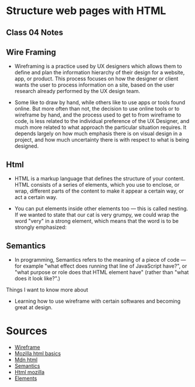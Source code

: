 # Structure web pages with HTML

## Class 04 Notes

## Wire Framing

- Wireframing is a practice used by UX designers which allows them to define and plan the information hierarchy of their design for a website, app, or product. This process focuses on how the designer or client wants the user to process information on a site, based on the user research already performed by the UX design team.

- Some like to draw by hand, while others like to use apps or tools found online. But more often than not, the decision to use online tools or to wireframe by hand, and the process used to get to from wireframe to code, is less related to the individual preference of the UX Designer, and much more related to what approach the particular situation requires. It depends largely on how much emphasis there is on visual design in a project, and how much uncertainty there is with respect to what is being designed.

## Html 

- HTML is a markup language that defines the structure of your content. HTML consists of a series of elements, which you use to enclose, or wrap, different parts of the content to make it appear a certain way, or act a certain way. 

- You can put elements inside other elements too — this is called nesting. If we wanted to state that our cat is very grumpy, we could wrap the word "very" in a strong element, which means that the word is to be strongly emphasized:

## Semantics

- In programming, Semantics refers to the meaning of a piece of code — for example "what effect does running that line of JavaScript have?", or "what purpose or role does that HTML element have" (rather than "what does it look like?".)

Things I want to know more about

- Learning how to use wireframe with certain softwares and becoming great at design.

# Sources
- [Wireframe](https://careerfoundry.com/en/blog/ux-design/how-to-create-your-first-wireframe/)
- [Mozilla html basics](https://developer.mozilla.org/en-US/docs/Learn/Getting_started_with_the_web/HTML_basics)
- [Mdn html](https://developer.mozilla.org/en-US/docs/Learn/Getting_started_with_the_web/HTML_basics)
- [Semantics](https://developer.mozilla.org/en-US/docs/Glossary/Semantics)
- [Html mozilla](https://developer.mozilla.org/en-US/docs/Web/HTML)
- [Elements](https://developer.mozilla.org/en-US/docs/Web/HTML/Element)